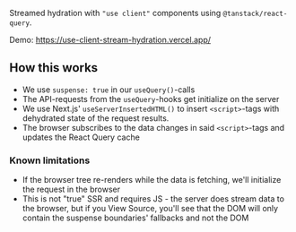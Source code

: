 Streamed hydration with `"use client"` components using `@tanstack/react-query`.

Demo: https://use-client-stream-hydration.vercel.app/

## How this works

- We use `suspense: true` in our `useQuery()`-calls
- The API-requests from the `useQuery`-hooks get initialize on the server
- We use Next.js' `useServerInsertedHTML()` to insert `<script>`-tags with dehydrated state of the request results.
- The browser subscribes to the data changes in said `<script>`-tags and updates the React Query cache

### Known limitations

- If the browser tree re-renders while the data is fetching, we'll initialize the request in the browser
- This is not "true" SSR and requires JS - the server does stream data to the browser, but if you View Source, you'll see that the DOM will only contain the suspense boundaries' fallbacks and not the DOM

